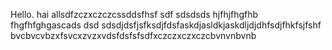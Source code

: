 Hello.
hai allsdfzczxczczcssddsfhsf
sdf
sdsdsds
hjfhjfhgfhb
fhgfhfghgascads
dsd
sdsdjdsfjsfksdjfdsfaskdjasldkjaskdljdjdhfsdjfhkfsjfshf bvcbvcvbzxfsvcxzvzxvdsfdsfsfsdfxczczxczxczcbvnvnbvnb
